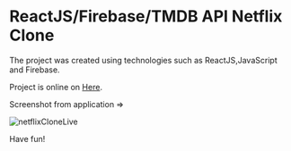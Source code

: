 # ReactJS/Firebase/TMDB API Netflix Clone
The project was created using technologies such as ReactJS,JavaScript and Firebase.

Project is online on [Here](https://netflixclone-270db.web.app/).

Screenshot from application =>

![netflixCloneLive](https://user-images.githubusercontent.com/43846788/154024423-7bca87cb-fbfc-4fc3-ad90-4c3e28fef636.png)

Have fun!
